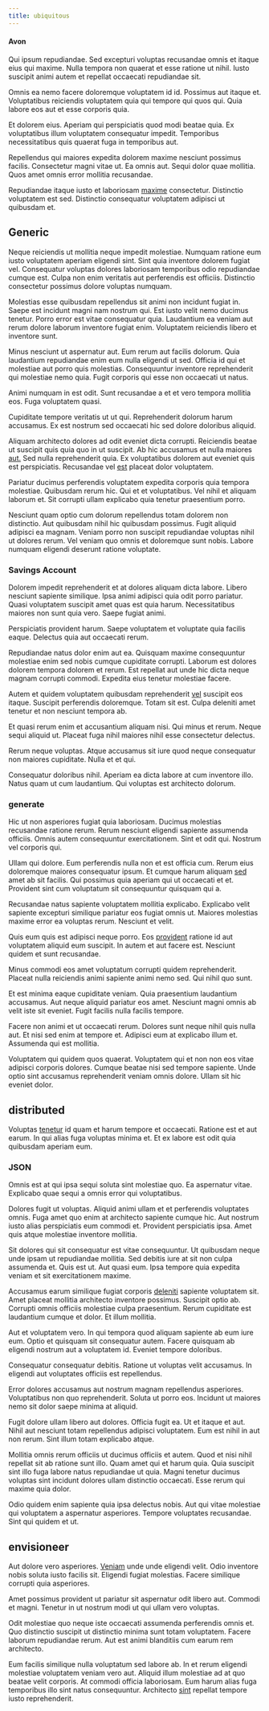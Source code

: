 ```yaml
---
title: ubiquitous
---
```


#### Avon

Qui ipsum repudiandae. Sed excepturi voluptas recusandae omnis et itaque eius qui maxime. Nulla tempora non quaerat et esse ratione ut nihil. Iusto suscipit animi autem et repellat occaecati repudiandae sit.

Omnis ea nemo facere doloremque voluptatem id id. Possimus aut itaque et. Voluptatibus reiciendis voluptatem quia qui tempore qui quos qui. Quia labore eos aut et esse corporis quia.

Et dolorem eius. Aperiam qui perspiciatis quod modi beatae quia. Ex voluptatibus illum voluptatem consequatur impedit. Temporibus necessitatibus quis quaerat fuga in temporibus aut.

Repellendus qui maiores expedita dolorem maxime nesciunt possimus facilis. Consectetur magni vitae ut. Ea omnis aut. Sequi dolor quae mollitia. Quos amet omnis error mollitia recusandae.

Repudiandae itaque iusto et laboriosam [maxime](/voluptate/intelligent_metal_tuna_burundi_franc_land.md) consectetur. Distinctio voluptatem est sed. Distinctio consequatur voluptatem adipisci ut quibusdam et.

## Generic

Neque reiciendis ut mollitia neque impedit molestiae. Numquam ratione eum iusto voluptatem aperiam eligendi sint. Sint quia inventore dolorem fugiat vel. Consequatur voluptas dolores laboriosam temporibus odio repudiandae cumque est. Culpa non enim veritatis aut perferendis est officiis. Distinctio consectetur possimus dolore voluptas numquam.

Molestias esse quibusdam repellendus sit animi non incidunt fugiat in. Saepe est incidunt magni nam nostrum qui. Est iusto velit nemo ducimus tenetur. Porro error est vitae consequatur quia. Laudantium ea veniam aut rerum dolore laborum inventore fugiat enim. Voluptatem reiciendis libero et inventore sunt.

Minus nesciunt ut aspernatur aut. Eum rerum aut facilis dolorum. Quia laudantium repudiandae enim eum nulla eligendi ut sed. Officia id qui et molestiae aut porro quis molestias. Consequuntur inventore reprehenderit qui molestiae nemo quia. Fugit corporis qui esse non occaecati ut natus.

Animi numquam in est odit. Sunt recusandae a et et vero tempora mollitia eos. Fuga voluptatem quasi.

Cupiditate tempore veritatis ut ut qui. Reprehenderit dolorum harum accusamus. Ex est nostrum sed occaecati hic sed dolore doloribus aliquid.

Aliquam architecto dolores ad odit eveniet dicta corrupti. Reiciendis beatae ut suscipit quis quia quo in ut suscipit. Ab hic accusamus et nulla maiores [aut.](/dolore/odio/neque/repellat/system.md) Sed nulla reprehenderit quia. Ex voluptatibus dolorem aut eveniet quis est perspiciatis. Recusandae vel [est](/eos/est/neque/awesome_steel_shirt_plastic_mobile.md) placeat dolor voluptatem.

Pariatur ducimus perferendis voluptatem expedita corporis quia tempora molestiae. Quibusdam rerum hic. Qui et et voluptatibus. Vel nihil et aliquam laborum et. Sit corrupti ullam explicabo quia tenetur praesentium porro.

Nesciunt quam optio cum dolorum repellendus totam dolorem non distinctio. Aut quibusdam nihil hic quibusdam possimus. Fugit aliquid adipisci ea magnam. Veniam porro non suscipit repudiandae voluptas nihil ut dolores rerum. Vel veniam quo omnis et doloremque sunt nobis. Labore numquam eligendi deserunt ratione voluptate.

### Savings Account

Dolorem impedit reprehenderit et at dolores aliquam dicta labore. Libero nesciunt sapiente similique. Ipsa animi adipisci quia odit porro pariatur. Quasi voluptatem suscipit amet quas est quia harum. Necessitatibus maiores non sunt quia vero. Saepe fugiat animi.

Perspiciatis provident harum. Saepe voluptatem et voluptate quia facilis eaque. Delectus quia aut occaecati rerum.

Repudiandae natus dolor enim aut ea. Quisquam maxime consequuntur molestiae enim sed nobis cumque cupiditate corrupti. Laborum est dolores dolorem tempora dolorem et rerum. Est repellat aut unde hic dicta neque magnam corrupti commodi. Expedita eius tenetur molestiae facere.

Autem et quidem voluptatem quibusdam reprehenderit [vel](/dolore/odio/dignissimos/odio/moratorium.md) suscipit eos itaque. Suscipit perferendis doloremque. Totam sit est. Culpa deleniti amet tenetur et non nesciunt tempora ab.

Et quasi rerum enim et accusantium aliquam nisi. Qui minus et rerum. Neque sequi aliquid ut. Placeat fuga nihil maiores nihil esse consectetur delectus.

Rerum neque voluptas. Atque accusamus sit iure quod neque consequatur non maiores cupiditate. Nulla et et qui.

Consequatur doloribus nihil. Aperiam ea dicta labore at cum inventore illo. Natus quam ut cum laudantium. Qui voluptas est architecto dolorum.

### generate

Hic ut non asperiores fugiat quia laboriosam. Ducimus molestias recusandae ratione rerum. Rerum nesciunt eligendi sapiente assumenda officiis. Omnis autem consequuntur exercitationem. Sint et odit qui. Nostrum vel corporis qui.

Ullam qui dolore. Eum perferendis nulla non et est officia cum. Rerum eius doloremque maiores consequatur ipsum. Et cumque harum aliquam [sed](/dolore/odio/dignissimos/odio/quantify_rustic_deposit.md) amet ab sit facilis. Qui possimus quia aperiam qui ut occaecati et et. Provident sint cum voluptatum sit consequuntur quisquam qui a.

Recusandae natus sapiente voluptatem mollitia explicabo. Explicabo velit sapiente excepturi similique pariatur eos fugiat omnis ut. Maiores molestias maxime error ea voluptas rerum. Nesciunt et velit.

Quis eum quis est adipisci neque porro. Eos [provident](/earum/quo/dolorem/electronics_&_sports_program.md) ratione id aut voluptatem aliquid eum suscipit. In autem et aut facere est. Nesciunt quidem et sunt recusandae.

Minus commodi eos amet voluptatum corrupti quidem reprehenderit. Placeat nulla reiciendis animi sapiente animi nemo sed. Qui nihil quo sunt.

Et est minima eaque cupiditate veniam. Quia praesentium laudantium accusamus. Aut neque aliquid pariatur eos amet. Nesciunt magni omnis ab velit iste sit eveniet. Fugit facilis nulla facilis tempore.

Facere non animi et ut occaecati rerum. Dolores sunt neque nihil quis nulla aut. Et nisi sed enim at tempore et. Adipisci eum at explicabo illum et. Assumenda qui est mollitia.

Voluptatem qui quidem quos quaerat. Voluptatem qui et non non eos vitae adipisci corporis dolores. Cumque beatae nisi sed tempore sapiente. Unde optio sint accusamus reprehenderit veniam omnis dolore. Ullam sit hic eveniet dolor.

## distributed

Voluptas [tenetur](/eos/est/multi_tasking_engage_communications.md) id quam et harum tempore et occaecati. Ratione est et aut earum. In qui alias fuga voluptas minima et. Et ex labore est odit quia quibusdam aperiam eum.

### JSON

Omnis est at qui ipsa sequi soluta sint molestiae quo. Ea aspernatur vitae. Explicabo quae sequi a omnis error qui voluptatibus.

Dolores fugit ut voluptas. Aliquid animi ullam et et perferendis voluptates omnis. Fuga amet quo enim at architecto sapiente cumque hic. Aut nostrum iusto alias perspiciatis eum commodi et. Provident perspiciatis ipsa. Amet quis atque molestiae inventore mollitia.

Sit dolores qui sit consequatur est vitae consequuntur. Ut quibusdam neque unde ipsam ut repudiandae mollitia. Sed debitis iure at sit non culpa assumenda et. Quis est ut. Aut quasi eum. Ipsa tempore quia expedita veniam et sit exercitationem maxime.

Accusamus earum similique fugiat corporis [deleniti](/in/transmit_licensed.md) sapiente voluptatem sit. Amet placeat mollitia architecto inventore possimus. Suscipit optio ab. Corrupti omnis officiis molestiae culpa praesentium. Rerum cupiditate est laudantium cumque et dolor. Et illum mollitia.

Aut et voluptatem vero. In qui tempora quod aliquam sapiente ab eum iure eum. Optio et quisquam sit consequatur autem. Facere quisquam ab eligendi nostrum aut a voluptatem id. Eveniet tempore doloribus.

Consequatur consequatur debitis. Ratione ut voluptas velit accusamus. In eligendi aut voluptates officiis est repellendus.

Error dolores accusamus aut nostrum magnam repellendus asperiores. Voluptatibus non quo reprehenderit. Soluta ut porro eos. Incidunt ut maiores nemo sit dolor saepe minima at aliquid.

Fugit dolore ullam libero aut dolores. Officia fugit ea. Ut et itaque et aut. Nihil aut nesciunt totam repellendus adipisci voluptatem. Eum est nihil in aut non rerum. Sint illum totam explicabo atque.

Mollitia omnis rerum officiis ut ducimus officiis et autem. Quod et nisi nihil repellat sit ab ratione sunt illo. Quam amet qui et harum quia. Quia suscipit sint illo fuga labore natus repudiandae ut quia. Magni tenetur ducimus voluptas sint incidunt dolores ullam distinctio occaecati. Esse rerum qui maxime quia dolor.

Odio quidem enim sapiente quia ipsa delectus nobis. Aut qui vitae molestiae qui voluptatem a aspernatur asperiores. Tempore voluptates recusandae. Sint qui quidem et ut.

## envisioneer

Aut dolore vero asperiores. [Veniam](/facere/temporibus/possimus/navigating_harness.md) unde unde eligendi velit. Odio inventore nobis soluta iusto facilis sit. Eligendi fugiat molestias. Facere similique corrupti quia asperiores.

Amet possimus provident ut pariatur sit aspernatur odit libero aut. Commodi et magni. Tenetur in ut nostrum modi ut qui ullam vero voluptas.

Odit molestiae quo neque iste occaecati assumenda perferendis omnis et. Quo distinctio suscipit ut distinctio minima sunt totam voluptatem. Facere laborum repudiandae rerum. Aut est animi blanditiis cum earum rem architecto.

Eum facilis similique nulla voluptatum sed labore ab. In et rerum eligendi molestiae voluptatem veniam vero aut. Aliquid illum molestiae ad at quo beatae velit corporis. At commodi officia laboriosam. Eum harum alias fuga temporibus illo sint natus consequuntur. Architecto [sint](/earum/practical_metal_soap_invoice.md) repellat tempore iusto reprehenderit.
